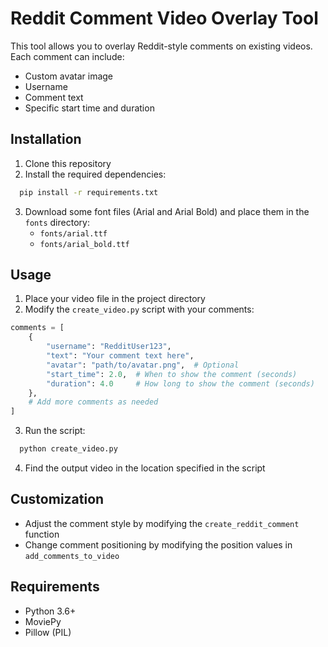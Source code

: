 # Reddit Comment Video Overlay Tool

This tool allows you to overlay Reddit-style comments on existing videos. Each comment can include:
- Custom avatar image
- Username
- Comment text
- Specific start time and duration

## Installation

1. Clone this repository
2. Install the required dependencies:

```bash
  pip install -r requirements.txt
```

3. Download some font files (Arial and Arial Bold) and place them in the `fonts` directory:
   - `fonts/arial.ttf`
   - `fonts/arial_bold.ttf`

## Usage

1. Place your video file in the project directory
2. Modify the `create_video.py` script with your comments:

```python
comments = [
    {
        "username": "RedditUser123",
        "text": "Your comment text here",
        "avatar": "path/to/avatar.png",  # Optional
        "start_time": 2.0,  # When to show the comment (seconds)
        "duration": 4.0     # How long to show the comment (seconds)
    },
    # Add more comments as needed
]
```

3. Run the script:

```bash
  python create_video.py
```

4. Find the output video in the location specified in the script

## Customization

- Adjust the comment style by modifying the `create_reddit_comment` function
- Change comment positioning by modifying the position values in `add_comments_to_video`

## Requirements

- Python 3.6+
- MoviePy
- Pillow (PIL)